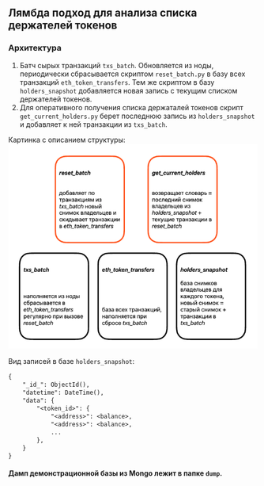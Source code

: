 ## Лямбда подход для анализа списка держателей токенов

### Архитектура
1. Батч сырых транзакций `txs_batch`. Обновляется из ноды, периодически сбрасывается скриптом `reset_batch.py` в базу всех транзакций `eth_token_transfers`. Тем же скриптом в базу `holders_snapshot` добавляется новая запись с текущим списком держателей токенов.
2. Для оперативного получения списка держаталей токенов скрипт `get_current_holders.py` берет последнюю запись из `holders_snapshot` и добавляет к ней транзакции из `txs_batch`.

Картинка с описанием структуры:
![alt text](structure.png)

Вид записей в базе `holders_snapshot`:
```
{
    "_id_": ObjectId(),
    "datetime": DateTime(),
    "data": {
        "<token_id>": {
            "<address>": <balance>,
            "<address>": <balance>,
            ...
        },
    }
}
```


#### Дамп демонстрационной базы из Mongo лежит в папке `dump`.